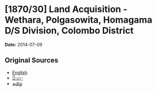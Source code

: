 # [1870/30] Land Acquisition - Wethara, Polgasowita, Homagama D/S Division, Colombo District

**Date:** 2014-07-09

## Original Sources

- [English](https://documents.gov.lk/view/extra-gazettes/2014/7/1870-30_E.pdf)
- [සිංහල](https://documents.gov.lk/view/extra-gazettes/2014/7/1870-30_S.pdf)
- [தமிழ்](https://documents.gov.lk/view/extra-gazettes/2014/7/1870-30_T.pdf)
